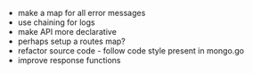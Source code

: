  - make a map for all error messages
 - use chaining for logs
 - make API more declarative
 - perhaps setup a routes map?
 - refactor source code - follow code style present in mongo.go
 - improve response functions